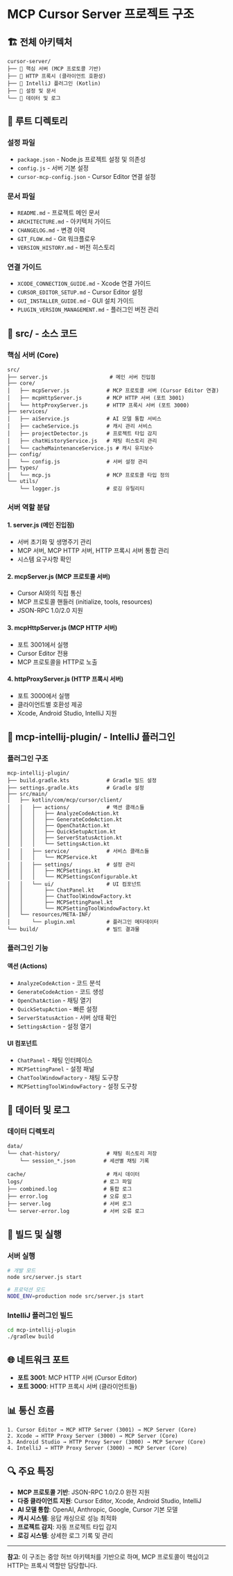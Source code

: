 # MCP Cursor Server 프로젝트 구조

## 🏗️ 전체 아키텍처

```
cursor-server/
├── 📁 핵심 서버 (MCP 프로토콜 기반)
├── 📁 HTTP 프록시 (클라이언트 호환성)
├── 📁 IntelliJ 플러그인 (Kotlin)
├── 📁 설정 및 문서
└── 📁 데이터 및 로그
```

## 📂 루트 디렉토리

### **설정 파일**
- `package.json` - Node.js 프로젝트 설정 및 의존성
- `config.js` - 서버 기본 설정
- `cursor-mcp-config.json` - Cursor Editor 연결 설정

### **문서 파일**
- `README.md` - 프로젝트 메인 문서
- `ARCHITECTURE.md` - 아키텍처 가이드
- `CHANGELOG.md` - 변경 이력
- `GIT_FLOW.md` - Git 워크플로우
- `VERSION_HISTORY.md` - 버전 히스토리

### **연결 가이드**
- `XCODE_CONNECTION_GUIDE.md` - Xcode 연결 가이드
- `CURSOR_EDITOR_SETUP.md` - Cursor Editor 설정
- `GUI_INSTALLER_GUIDE.md` - GUI 설치 가이드
- `PLUGIN_VERSION_MANAGEMENT.md` - 플러그인 버전 관리

## 📁 src/ - 소스 코드

### **핵심 서버 (Core)**
```
src/
├── server.js                    # 메인 서버 진입점
├── core/
│   ├── mcpServer.js            # MCP 프로토콜 서버 (Cursor Editor 연결)
│   ├── mcpHttpServer.js        # MCP HTTP 서버 (포트 3001)
│   └── httpProxyServer.js      # HTTP 프록시 서버 (포트 3000)
├── services/
│   ├── aiService.js            # AI 모델 통합 서비스
│   ├── cacheService.js         # 캐시 관리 서비스
│   ├── projectDetector.js      # 프로젝트 타입 감지
│   ├── chatHistoryService.js   # 채팅 히스토리 관리
│   └── cacheMaintenanceService.js # 캐시 유지보수
├── config/
│   └── config.js               # 서버 설정 관리
├── types/
│   └── mcp.js                  # MCP 프로토콜 타입 정의
└── utils/
    └── logger.js               # 로깅 유틸리티
```

### **서버 역할 분담**

#### **1. server.js (메인 진입점)**
- 서버 초기화 및 생명주기 관리
- MCP 서버, MCP HTTP 서버, HTTP 프록시 서버 통합 관리
- 시스템 요구사항 확인

#### **2. mcpServer.js (MCP 프로토콜 서버)**
- Cursor AI와의 직접 통신
- MCP 프로토콜 핸들러 (initialize, tools, resources)
- JSON-RPC 1.0/2.0 지원

#### **3. mcpHttpServer.js (MCP HTTP 서버)**
- 포트 3001에서 실행
- Cursor Editor 전용
- MCP 프로토콜을 HTTP로 노출

#### **4. httpProxyServer.js (HTTP 프록시 서버)**
- 포트 3000에서 실행
- 클라이언트별 호환성 제공
- Xcode, Android Studio, IntelliJ 지원

## 📁 mcp-intellij-plugin/ - IntelliJ 플러그인

### **플러그인 구조**
```
mcp-intellij-plugin/
├── build.gradle.kts            # Gradle 빌드 설정
├── settings.gradle.kts         # Gradle 설정
├── src/main/
│   ├── kotlin/com/mcp/cursor/client/
│   │   ├── actions/            # 액션 클래스들
│   │   │   ├── AnalyzeCodeAction.kt
│   │   │   ├── GenerateCodeAction.kt
│   │   │   ├── OpenChatAction.kt
│   │   │   ├── QuickSetupAction.kt
│   │   │   ├── ServerStatusAction.kt
│   │   │   └── SettingsAction.kt
│   │   ├── service/            # 서비스 클래스들
│   │   │   └── MCPService.kt
│   │   ├── settings/           # 설정 관리
│   │   │   ├── MCPSettings.kt
│   │   │   └── MCPSettingsConfigurable.kt
│   │   └── ui/                 # UI 컴포넌트
│   │       ├── ChatPanel.kt
│   │       ├── ChatToolWindowFactory.kt
│   │       ├── MCPSettingPanel.kt
│   │       └── MCPSettingToolWindowFactory.kt
│   └── resources/META-INF/
│       └── plugin.xml          # 플러그인 메타데이터
└── build/                      # 빌드 결과물
```

### **플러그인 기능**

#### **액션 (Actions)**
- `AnalyzeCodeAction` - 코드 분석
- `GenerateCodeAction` - 코드 생성
- `OpenChatAction` - 채팅 열기
- `QuickSetupAction` - 빠른 설정
- `ServerStatusAction` - 서버 상태 확인
- `SettingsAction` - 설정 열기

#### **UI 컴포넌트**
- `ChatPanel` - 채팅 인터페이스
- `MCPSettingPanel` - 설정 패널
- `ChatToolWindowFactory` - 채팅 도구창
- `MCPSettingToolWindowFactory` - 설정 도구창

## 📁 데이터 및 로그

### **데이터 디렉토리**
```
data/
└── chat-history/               # 채팅 히스토리 저장
    └── session_*.json         # 세션별 채팅 기록

cache/                          # 캐시 데이터
logs/                          # 로그 파일
├── combined.log               # 통합 로그
├── error.log                  # 오류 로그
├── server.log                 # 서버 로그
└── server-error.log           # 서버 오류 로그
```

## 🔧 빌드 및 실행

### **서버 실행**
```bash
# 개발 모드
node src/server.js start

# 프로덕션 모드
NODE_ENV=production node src/server.js start
```

### **IntelliJ 플러그인 빌드**
```bash
cd mcp-intellij-plugin
./gradlew build
```

## 🌐 네트워크 포트

- **포트 3001**: MCP HTTP 서버 (Cursor Editor)
- **포트 3000**: HTTP 프록시 서버 (클라이언트들)

## 📊 통신 흐름

```
1. Cursor Editor → MCP HTTP Server (3001) → MCP Server (Core)
2. Xcode → HTTP Proxy Server (3000) → MCP Server (Core)
3. Android Studio → HTTP Proxy Server (3000) → MCP Server (Core)
4. IntelliJ → HTTP Proxy Server (3000) → MCP Server (Core)
```

## 🔍 주요 특징

- **MCP 프로토콜 기반**: JSON-RPC 1.0/2.0 완전 지원
- **다중 클라이언트 지원**: Cursor Editor, Xcode, Android Studio, IntelliJ
- **AI 모델 통합**: OpenAI, Anthropic, Google, Cursor 기본 모델
- **캐시 시스템**: 응답 캐싱으로 성능 최적화
- **프로젝트 감지**: 자동 프로젝트 타입 감지
- **로깅 시스템**: 상세한 로그 기록 및 관리

---

**참고**: 이 구조는 중앙 허브 아키텍처를 기반으로 하며, MCP 프로토콜이 핵심이고 HTTP는 프록시 역할만 담당합니다.

